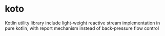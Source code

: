 # koto
Kotlin utility library include light-weight reactive stream implementation in pure kotlin,
with report mechanism instead of back-pressure flow control
